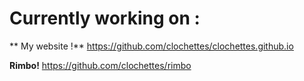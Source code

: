 # Currently working on :
** My website !**
https://github.com/clochettes/clochettes.github.io

**Rimbo!**
https://github.com/clochettes/rimbo
